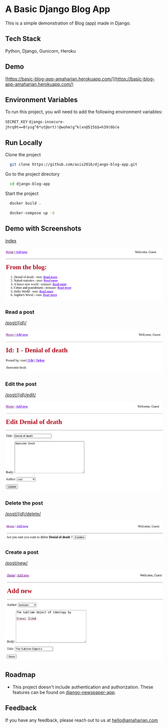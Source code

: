 
# A Basic Django Blog App

This is a simple demonstration of Blog (app) made in Django.



## Tech Stack
Python, Django, Gunicorn, Heroku


## Demo

[https://basic-blog-app-amaharjan.herokuapp.com/](https://basic-blog-app-amaharjan.herokuapp.com/)


## Environment Variables

To run this project, you will need to add the following environment variables:

`SECRET_KEY` `django-insecure-jhrq9t==0!ysg^6*ut@ort)!@wohm)g^k(xn@515$$=h39(6b(e`

  
## Run Locally

Clone the project

```bash
  git clone https://github.com/asis2016/django-blog-app.git
```

Go to the project directory

```bash
  cd django-blog-app
```

Start the project

```bash
  docker build .
```

```bash
  docker-compose up -d
```

  
## Demo with Screenshots

[index](https://basic-blog-app-amaharjan.herokuapp.com/)

![index](/screenshots/a.png)

### Read a post
[/post/{id}/](https://basic-blog-app-amaharjan.herokuapp.com/post/1/)

![read](/screenshots/b.png)

### Edit the post
[/post/{id}/edit/](https://basic-blog-app-amaharjan.herokuapp.com/post/1/edit/)

![edit](/screenshots/c.png)

### Delete the post
[/post/{id}/delete/](https://basic-blog-app-amaharjan.herokuapp.com/post/1/delete/)

![delete](/screenshots/d.png)

### Create a post
[/post/new/](https://basic-blog-app-amaharjan.herokuapp.com/post/new/)

![create](/screenshots/e.png)



  
## Roadmap

- This project doesn't include authentication and authorization. These features can be found on [django-newspaper-app](https://github.com/asis2016/django-newspaper-app).

  
## Feedback

If you have any feedback, please reach out to us at hello@amaharjan.com
